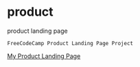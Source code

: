 # product
product landing page

```FreeCodeCamp Product Landing Page Project```

[My Product Landing Page](https://felistus.github.io/product/)
